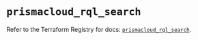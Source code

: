 # `prismacloud_rql_search`

Refer to the Terraform Registry for docs: [`prismacloud_rql_search`](https://registry.terraform.io/providers/paloaltonetworks/prismacloud/1.7.0/docs/resources/rql_search).
